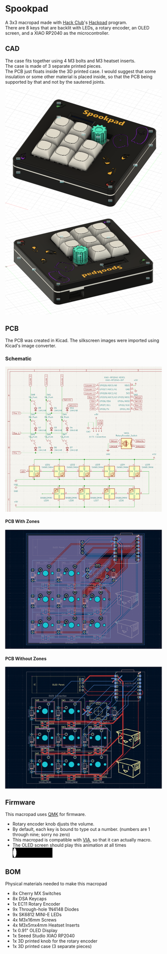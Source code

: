 # Spookpad

A 3x3 macropad made with [Hack Club](https://hackclub.com/)'s [Hackpad](https://hackpad.hackclub.com) program.\
There are 8 keys that are backlit with LEDs, a rotary encoder, an OLED screen, and a XIAO RP2040 as the microcontroller.

## CAD

The case fits together using 4 M3 bolts and M3 heatset inserts.\
The case is made of 3 separate printed pieces.\
The PCB just floats inside the 3D printed case. I would suggest that some insulation or some other material is placed inside, so that the PCB being supported by that and not by the sautered joints.

![An image of the spookpad rightside up](cad/assets/spookpad-rightside-up.png)
![An image of the spookpad upside down](cad/assets/spookpad-upside-down.png)

## PCB

The PCB was created in Kicad. The silkscreen images were imported using Kicad's image converter.

### Schematic

![An image of the schematic, containing a wired key matrix, a micro controller, LEDs, and a rotary encoder](pcb/assets/schematic.png)

#### PCB With Zones

![An image of the PCB with zones toggled as visible](pcb/assets/pcb.png)

#### PCB Without Zones

![An image of the PCB with zones toggled as not visible](pcb/assets/pcb-no-zones.png)

## Firmware

This macropad uses [QMK](https://docs.qmk.fm/) for firmware.

- Rotary encoder knob djusts the volume.
- By default, each key is bound to type out a number. (numbers are 1 through nine; sorry no zero)
- This macropad is compatible with [VIA](https://caniusevia.com/), so that it can actually macro.
- The OLED screen should play this animation at all times\
![a .gif file of the animation, which shows a ball that flies back and forth](firmware/assets/placeholder-animation.gif)

## BOM

Physical materials needed to make this macropad

- 8x Cherry MX Switches
- 8x DSA Keycaps
- 1x EC11 Rotary Encoder
- 9x Through-hole 1N4148 Diodes
- 9x SK6812 MINI-E LEDs
- 4x M3x16mm Screws
- 4x M3x5mx4mm Heatset Inserts
- 1x 0.91" OLED Display
- 1x Seeed Studio XIAO RP2040
- 1x 3D printed knob for the rotary encoder
- 1x 3D printed case (3 separate pieces)
